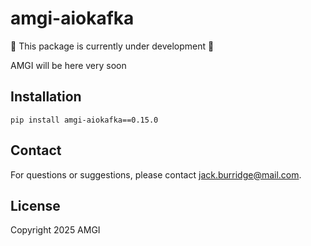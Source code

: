 # amgi-aiokafka

:construction: This package is currently under development :construction:

AMGI will be here very soon

## Installation

```
pip install amgi-aiokafka==0.15.0
```

## Contact

For questions or suggestions, please contact [jack.burridge@mail.com](mailto:jack.burridge@mail.com).

## License

Copyright 2025 AMGI
